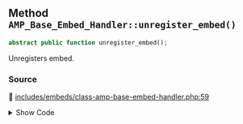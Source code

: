 ## Method `AMP_Base_Embed_Handler::unregister_embed()`

```php
abstract public function unregister_embed();
```

Unregisters embed.

### Source

:link: [includes/embeds/class-amp-base-embed-handler.php:59](/includes/embeds/class-amp-base-embed-handler.php#L59)

<details>
<summary>Show Code</summary>

```php
abstract public function unregister_embed();
```

</details>
